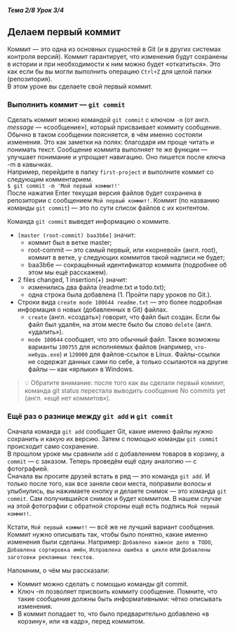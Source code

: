 __*Тема 2/8 Урок 3/4*__  
## Делаем первый коммит  

Коммит — это одна из основных сущностей в Git (и в других системах контроля версий). Коммит гарантирует, что изменения будут сохранены в истории и при необходимости к ним можно будет «откатиться». Это как если бы вы могли выполнить операцию `Ctrl+Z` для целой папки (репозитория).  
В этом уроке вы сделаете свой первый коммит.  
### Выполнить коммит — `git commit`
Сделать коммит можно командой `git commit` c ключом `-m` (от англ. *message* — «сообщение»), который присваивает коммиту сообщение.  
Обычно в таком сообщении поясняется, в чём именно состояли изменения. Это как заметки на полях: благодаря им проще читать и понимать текст. Сообщение коммита выполняет те же функции — улучшает понимание и упрощает навигацию. Оно пишется после ключа -m в кавычках.  
Например, перейдите в папку `first-project` и выполните коммит со следующим комментарием.  
`$ git commit -m 'Мой первый коммит!'`  
После нажатия Enter текущая версия файлов будет сохранена в репозитории с сообщением `Мой первый коммит!`. Коммит (по названию команды `git commit`) — это по сути список файлов с их контентом.  

Команда `git commit` выведет информацию о коммите.
* `[master (root-commit) baa3b6e]` значит: 
  * коммит был в ветке master;
  * root-commit — это самый первый, или «корневой» (англ. root), коммит в ветке, у следующих коммитов такой надписи не будет;
  * baa3b6e — сокращённый идентификатор коммита (подробнее об этом мы ещё расскажем).
* 2 files changed, 1 insertion(+) значит:
  * изменились два файла (readme.txt и todo.txt);
  * одна строка была добавлена (1. Пройти пару уроков по Git.).  
* Строки вида `create mode 100644 readme.txt` — это более подробная информация о новых (добавленных в Git) файлах.
  * `create` (англ. «создать») говорит, что файл был создан. Если бы файл был удалён, на этом месте было бы слово `delete` (англ. «удалить»).
  * `mode 100644` сообщает, что это обычный файл. Также возможны варианты `100755` для исполняемых файлов (например, `что-нибудь.exe`) и `120000` для файлов-ссылок в Linux. Файлы-ссылки не содержат данных сами по себе, а только ссылаются на другие файлы — как «ярлыки» в Windows.  

> 💡 Обратите внимание: после того как вы сделали первый коммит, команда git status перестала выводить сообщение No commits yet (англ. «ещё нет коммитов»).  

### Ещё раз о разнице между `git add` и `git commit`
Сначала команда `git add` сообщает Git, какие именно файлы нужно сохранить и какую их версию. Затем с помощью команды `git commit` происходит само сохранение.   
В прошлом уроке мы сравнили `add` c добавлением товаров в корзину, а `commit` — с заказом. Теперь проведём ещё одну аналогию — с фотографией.  
Сначала вы просите друзей встать в ряд — это команда `git add`. И только после того, как все заняли свои места, поправили волосы и улыбнулись, вы нажимаете кнопку и делаете снимок — это команда `git commit`. Сам получившийся снимок и будет коммитом. В нашем случае на этой фотографии с обратной стороны ещё есть подпись `Мой первый коммит!`.  

Кстати, `Мой первый коммит!` — всё же не лучший вариант сообщения. Коммит нужно описывать так, чтобы было понятно, какие именно изменения были сделаны. Например: `Добавлено важное дело в TODO`, `Добавлена сортировка имён`, `Исправлена ошибка в цикле` или `Добавлены заготовки рекламных текстов`.  

Напомним, о чём мы рассказали:
* Коммит можно сделать с помощью команды git commit.
* Ключ -m позволяет присвоить коммиту сообщение. Помните, что такие сообщения должны быть информативными: чётко описывать изменения.
* В коммит попадает то, что было предварительно добавлено «в корзину», или «в кадр», перед коммитом.